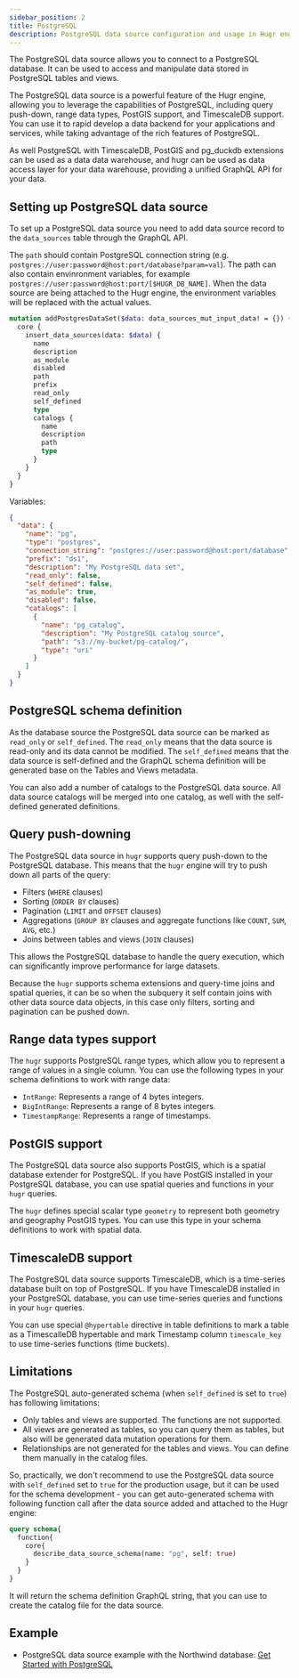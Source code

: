 ```yaml
---
sidebar_position: 2
title: PostgreSQL
description: PostgreSQL data source configuration and usage in Hugr engine. Includes query push-down, range types, PostGIS, and TimescaleDB support.
---
```


The PostgreSQL data source allows you to connect to a PostgreSQL database. It can be used to access and manipulate data stored in PostgreSQL tables and views.

The PostgreSQL data source is a powerful feature of the Hugr engine, allowing you to leverage the capabilities of PostgreSQL, including query push-down, range data types, PostGIS support, and TimescaleDB support. You can use it to rapid develop a data backend for your applications and services, while taking advantage of the rich features of PostgreSQL.

As well PostgreSQL with TimescaleDB, PostGIS and pg_duckdb extensions can be used as a data data warehouse, and hugr can be used as data access layer for your data warehouse, providing a unified GraphQL API for your data.

## Setting up PostgreSQL data source

To set up a PostgreSQL data source you need to add data source record to the `data_sources` table through the GraphQL API.

The `path` should contain PostgreSQL connection string (e.g. `postgres://user:password@host:port/database?param=val`). The path can also contain envinronment variables, for example `postgres://user:password@host:port/[$HUGR_DB_NAME]`. When the data source are being attached to the Hugr engine, the environment variables will be replaced with the actual values.

```graphql
mutation addPostgresDataSet($data: data_sources_mut_input_data! = {}) {
  core {
    insert_data_sources(data: $data) {
      name
      description
      as_module
      disabled
      path
      prefix
      read_only
      self_defined
      type
      catalogs {
        name
        description
        path
        type
      }
    }
  }
}
```

Variables:

```json
{
  "data": {
    "name": "pg",
    "type": "postgres",
    "connection_string": "postgres://user:password@host:port/database",
    "prefix": "ds1",
    "description": "My PostgreSQL data set",
    "read_only": false,
    "self_defined": false,
    "as_module": true,
    "disabled": false,
    "catalogs": [
      {
        "name": "pg_catalog",
        "description": "My PostgreSQL catalog source",
        "path": "s3://my-bucket/pg-catalog/",
        "type": "uri"
      }
    ]
  }
}
```

## PostgreSQL schema definition

As the database source the PostgreSQL data source can be marked as `read_only` or `self_defined`. The `read_only` means that the data source is read-only and its data cannot be modified. The `self_defined` means that the data source is self-defined and the GraphQL schema definition will be generated base on the Tables and Views metadata.

You can also add a number of catalogs to the PostgreSQL data source. All data source catalogs will be merged into one catalog, as well with the self-defined generated definitions.

## Query push-downing

The PostgreSQL data source in `hugr` supports query push-down to the PostgreSQL database. This means that the `hugr` engine will try to push down all parts of the query:

- Filters (`WHERE` clauses)
- Sorting (`ORDER BY` clauses)
- Pagination (`LIMIT` and `OFFSET` clauses)
- Aggregations (`GROUP BY` clauses and aggregate functions like `COUNT`, `SUM`, `AVG`, etc.)
- Joins between tables and views (`JOIN` clauses)

This allows the PostgreSQL database to handle the query execution, which can significantly improve performance for large datasets.

Because the `hugr` supports schema extensions and query-time joins and spatial queries, it can be so when the subquery it self contain joins with other data source data objects, in this case only filters, sorting and pagination can be pushed down.

## Range data types support

The `hugr` supports PostgreSQL range types, which allow you to represent a range of values in a single column. You can use the following types in your schema definitions to work with range data:

- `IntRange`: Represents a range of 4 bytes integers.
- `BigIntRange`: Represents a range of 8 bytes integers.
- `TimestampRange`: Represents a range of timestamps.

## PostGIS support

The PostgreSQL data source also supports PostGIS, which is a spatial database extender for PostgreSQL. If you have PostGIS installed in your PostgreSQL database, you can use spatial queries and functions in your `hugr` queries.

The `hugr` defines special scalar type `geometry` to represent both geometry and geography PostGIS types. You can use this type in your schema definitions to work with spatial data.

## TimescaleDB support

The PostgreSQL data source supports TimescaleDB, which is a time-series database built on top of PostgreSQL. If you have TimescaleDB installed in your PostgreSQL database, you can use time-series queries and functions in your `hugr` queries.

You can use special `@hypertable` directive in table definitions to mark a table as a TimescalleDB hypertable and mark Timestamp column `timescale_key` to use time-series functions (time buckets).

## Limitations

The PostgreSQL auto-generated schema (when `self_defined` is set to `true`) has following limitations:

- Only tables and views are supported. The functions are not supported.
- All views are generated as tables, so you can query them as tables, but also will be generated data mutation operations for them.
- Relationships are not generated for the tables and views. You can define them manually in the catalog files.

So, practically, we don't recommend to use the PostgreSQL data source with `self_defined` set to `true` for the production usage, but it can be used for the schema development - you can get auto-generated schema with following function call after the data source added and attached to the Hugr engine:

```graphql
query schema{
  function{
    core{
      describe_data_source_schema(name: "pg", self: true)
    }
  }
}
```

It will return the schema definition GraphQL string, that you can use to create the catalog file for the data source.

## Example

- PostgreSQL data source example with the Northwind database: [Get Started with PostgreSQL](../../8-examples/1-postgres-get-started.mdx)

